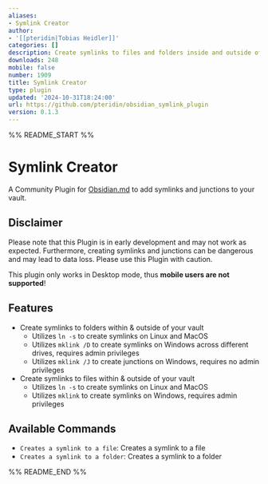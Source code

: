 ```yaml
---
aliases:
- Symlink Creator
author:
- '[[pteridin|Tobias Heidler]]'
categories: []
description: Create symlinks to files and folders inside and outside of your vault.
downloads: 248
mobile: false
number: 1909
title: Symlink Creator
type: plugin
updated: '2024-10-31T18:24:00'
url: https://github.com/pteridin/obsidian_symlink_plugin
version: 0.1.3
---
```


%% README_START %%

# Symlink Creator

A Community Plugin for [Obsidian.md](https://obsidian.md) to add symlinks and junctions to your vault.

## Disclaimer

Please note that this Plugin is in early development and may not work as expected.
Furthermore, creating symlinks and junctions can be dangerous and may lead to data loss. Please use this Plugin with caution.

This plugin only works in Desktop mode, thus **mobile users are not supported**!


## Features

- Create symlinks to folders within & outside of your vault
  - Utilizes `ln -s` to create symlinks on Linux and MacOS
  - Utilizes `mklink /D` to create symlinks on Windows across different drives, requires admin privileges
  - Utilizes `mklink /J` to create junctions on Windows, requires no admin privileges
- Create symlinks to files within & outside of your vault
  - Utilizes `ln -s` to create symlinks on Linux and MacOS
  - Utilizes `mklink` to create symlinks on Windows, requires admin privileges

## Available Commands

- `Creates a symlink to a file`: Creates a symlink to a file
- `Creates a symlink to a folder`: Creates a symlink to a folder


%% README_END %%